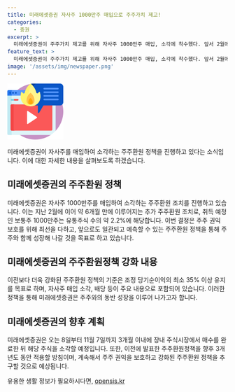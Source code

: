 ```yaml
---
title: 미래에셋증권 자사주 1000만주 매입으로 주주가치 제고!
categories:
  - 증권
excerpt: >
  미래에셋증권이 주주가치 제고를 위해 자사주 1000만주 매입, 소각에 착수했다. 앞서 2월에 이어 약 6개월 만의 추가 주주환원 조치로, 보통주 1000만주를 매입해 약 2.2%에 해당하는 주식을 소각할 예정이다. 회사 측은 이 결정이 주주 권익을 보호하며, 앞으로도 일관되고 예측할 수 있는 주주환원 정책으로 주주와 동반 성장할 것이라 밝혔다. 지난 2월에는 3개년도 적용할 주주환원정책을 발표해 주주환원성향을 강화하는 방침이다. (150자)
feature_text: >
  미래에셋증권이 주주가치 제고를 위해 자사주 1000만주 매입, 소각에 착수했다. 앞서 2월에 이어 약 6개월 만의 추가 주주환원 조치로, 보통주 1000만주를 매입해 약 2.2%에 해당하는 주식을 소각할 예정이다. 회사 측은 이 결정이 주주 권익을 보호하며, 앞으로도 일관되고 예측할 수 있는 주주환원 정책으로 주주와 동반 성장할 것이라 밝혔다. 지난 2월에는 3개년도 적용할 주주환원정책을 발표해 주주환원성향을 강화하는 방침이다. (150자)
image: '/assets/img/newspaper.png'
---
```


<p><img src="/assets/img/news.png" alt="rentncar 속보" /></p>

<p>미래에셋증권이 자사주를 매입하여 소각하는 주주환원 정책을 진행하고 있다는 소식입니다. 이에 대한 자세한 내용을 살펴보도록 하겠습니다. </p>

<h2 data-ke-size="size26">미래에셋증권의 주주환원 정책</h2>

<p>미래에셋증권은 자사주 1000만주를 매입하여 소각하는 주주환원 조치를 진행하고 있습니다. 이는 지난 2월에 이어 약 6개월 만에 이루어지는 추가 주주환원 조치로, 취득 예정인 보통주 1000만주는 유통주식 수의 약 2.2%에 해당합니다. 이번 결정은 주주 권익 보호를 위해 최선을 다하고, 앞으로도 일관되고 예측할 수 있는 주주환원 정책을 통해 주주와 함께 성장해 나갈 것을 목표로 하고 있습니다.</p>

<h2 data-ke-size="size26">미래에셋증권의 주주환원정책 강화 내용</h2>

<p>이전보다 더욱 강화된 주주환원 정책의 기준은 조정 당기순이익의 최소 35% 이상 유지를 목표로 하며, 자사주 매입 소각, 배당 등이 주요 내용으로 포함되어 있습니다. 이러한 정책을 통해 미래에셋증권은 주주와의 동반 성장을 이루어 나가고자 합니다.</p>

<h2 data-ke-size="size26">미래에셋증권의 향후 계획</h2>

<p>미래에셋증권은 오는 8일부터 11월 7일까지 3개월 이내에 장내 주식시장에서 매수를 완료한 뒤 해당 주식을 소각할 예정입니다. 또한, 이전에 발표한 주주환원정책을 향후 3개년도 동안 적용할 방침이며, 계속해서 주주 권익을 보호하고 강화된 주주환원 정책을 추구할 것으로 예상됩니다.</p>
유용한 생활 정보가 필요하시다면, <a href="https://opensis.kr" rel="dofollow">opensis.kr</a>


